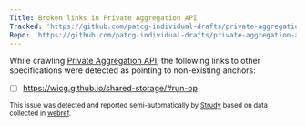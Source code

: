 ```yaml
---
Title: Broken links in Private Aggregation API
Tracked: 'https://github.com/patcg-individual-drafts/private-aggregation-api/issues/157'
Repo: 'https://github.com/patcg-individual-drafts/private-aggregation-api'
---
```


While crawling [Private Aggregation API](https://patcg-individual-drafts.github.io/private-aggregation-api/), the following links to other specifications were detected as pointing to non-existing anchors:
* [ ] https://wicg.github.io/shared-storage/#run-op

<sub>This issue was detected and reported semi-automatically by [Strudy](https://github.com/w3c/strudy/) based on data collected in [webref](https://github.com/w3c/webref/).</sub>
